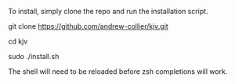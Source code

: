 To install, simply clone the repo and run the installation script.

git clone https://github.com/andrew-collier/kjv.git

cd kjv

sudo ./install.sh

The shell will need to be reloaded before zsh completions will work.
